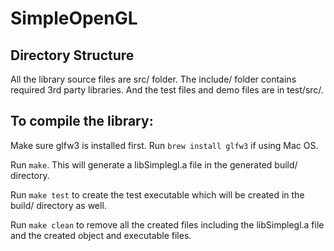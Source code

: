 # SimpleOpenGL

## Directory Structure

All the library source files are src/ folder. The include/ folder contains required 3rd party libraries.
And the test files and demo files are in test/src/.

## To compile the library:

Make sure glfw3 is installed first. Run `brew install glfw3` if using Mac OS.

Run `make`. This will generate a libSimplegl.a file in the generated build/ directory.

Run `make test` to create the test executable which will be created in the build/ directory as well.

Run `make clean` to remove all the created files including the libSimplegl.a file and the created
object and executable files.
